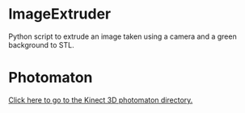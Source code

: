 ImageExtruder
=============

Python script to extrude an image taken using a camera and a green background to STL.

Photomaton
=============

[Click here to go to the Kinect 3D photomaton directory.](photomaton/)
